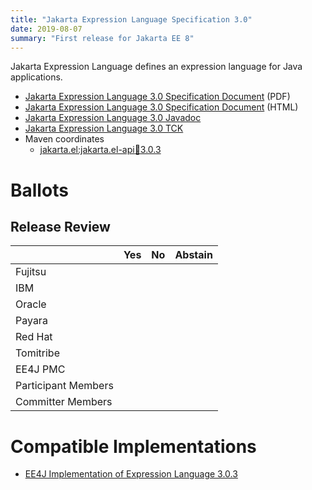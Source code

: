 ```yaml
---
title: "Jakarta Expression Language Specification 3.0"
date: 2019-08-07
summary: "First release for Jakarta EE 8"
---
```

Jakarta Expression Language defines an expression language for Java applications.

* [Jakarta Expression Language 3.0 Specification Document](./expression-language_3.0.pdf) (PDF)
* [Jakarta Expression Language 3.0 Specification Document](./expression-language_3.0.html) (HTML)
* [Jakarta Expression Language 3.0 Javadoc](./apidocs)
* [Jakarta Expression Language 3.0 TCK](http://download.eclipse.org/ee4j/jakartaee-tck/jakartaee8-eftl/promoted/eclipse-expression-language-tck-3.0.0.zip)
* Maven coordinates
  * [jakarta.el:jakarta.el-api:jar:3.0.3](https://search.maven.org/artifact/jakarta.el/jakarta.el-api/3.0.3/jar)

# Ballots

## Release Review


|                       |  Yes    | No      | Abstain  |
|-----------------------|---------|---------|----------|
|Fujitsu                |         |         |          |
|IBM                    |         |         |          |
|Oracle                 |         |         |          |
|Payara                 |         |         |          |
|Red Hat                |         |         |          |
|Tomitribe              |         |         |          |
|EE4J PMC               |         |         |          |
|Participant Members    |         |         |          |
|Committer Members      |         |         |          |


# Compatible Implementations

* [EE4J Implementation of Expression Language 3.0.3](https://eclipse-ee4j.github.io/el-ri)
